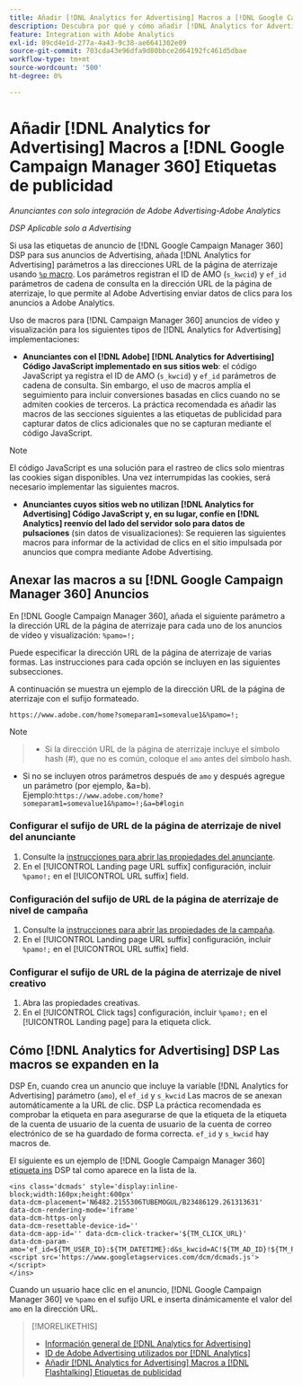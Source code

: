 ```yaml
---
title: Añadir [!DNL Analytics for Advertising] Macros a [!DNL Google Campaign Manager 360] Etiquetas de publicidad
description: Descubra por qué y cómo añadir [!DNL Analytics for Advertising] macros a su [!DNL Google Campaign Manager 360] etiquetas de publicidad
feature: Integration with Adobe Analytics
exl-id: 89cd4e1d-277a-4a43-9c38-ae6641302e09
source-git-commit: 703cda43e96dfa9d80bbce2d64192fc461d5dbae
workflow-type: tm+mt
source-wordcount: '500'
ht-degree: 0%

---
```


# Añadir [!DNL Analytics for Advertising] Macros a [!DNL Google Campaign Manager 360] Etiquetas de publicidad

*Anunciantes con solo integración de Adobe Advertising-Adobe Analytics*

*DSP Aplicable solo a Advertising*

Si usa las etiquetas de anuncio de [!DNL Google Campaign Manager 360] DSP para sus anuncios de Advertising, añada [!DNL Analytics for Advertising] parámetros a las direcciones URL de la página de aterrizaje usando [`%p` macro](https://support.google.com/campaignmanager/table/6096962). Los parámetros registran el ID de AMO (`s_kwcid`) y `ef_id` parámetros de cadena de consulta en la dirección URL de la página de aterrizaje, lo que permite al Adobe Advertising enviar datos de clics para los anuncios a Adobe Analytics.

Uso de macros para [!DNL Campaign Manager 360] anuncios de vídeo y visualización para los siguientes tipos de [!DNL Analytics for Advertising] implementaciones:

* **Anunciantes con el [!DNL Adobe] [!DNL Analytics for Advertising] Código JavaScript implementado en sus sitios web**: el código JavaScript ya registra el ID de AMO (`s_kwcid`) y `ef_id` parámetros de cadena de consulta. Sin embargo, el uso de macros amplía el seguimiento para incluir conversiones basadas en clics cuando no se admiten cookies de terceros. La práctica recomendada es añadir las macros de las secciones siguientes a las etiquetas de publicidad para capturar datos de clics adicionales que no se capturan mediante el código JavaScript.

>[!NOTE]
>
>El código JavaScript es una solución para el rastreo de clics solo mientras las cookies sigan disponibles. Una vez interrumpidas las cookies, será necesario implementar las siguientes macros.

* **Anunciantes cuyos sitios web no utilizan [!DNL Analytics for Advertising] Código JavaScript y, en su lugar, confíe en [!DNL Analytics] reenvío del lado del servidor solo para datos de pulsaciones** (sin datos de visualizaciones): Se requieren las siguientes macros para informar de la actividad de clics en el sitio impulsada por anuncios que compra mediante Adobe Advertising.

## Anexar las macros a su [!DNL Google Campaign Manager 360] Anuncios

En [!DNL Google Campaign Manager 360], añada el siguiente parámetro a la dirección URL de la página de aterrizaje para cada uno de los anuncios de vídeo y visualización: `%pamo=!;`

Puede especificar la dirección URL de la página de aterrizaje de varias formas. Las instrucciones para cada opción se incluyen en las siguientes subsecciones.

A continuación se muestra un ejemplo de la dirección URL de la página de aterrizaje con el sufijo formateado.

```
https://www.adobe.com/home?someparam1=somevalue1&%pamo=!;
```

>[!NOTE]
>
>>* Si la dirección URL de la página de aterrizaje incluye el símbolo hash (#), que no es común, coloque el `amo` antes del símbolo hash.
>* Si no se incluyen otros parámetros después de `amo` y después agregue un parámetro (por ejemplo, &amp;a=b). Ejemplo:`https://www.adobe.com/home?someparam1=somevalue1&%pamo=!;&a=b#login`

### Configurar el sufijo de URL de la página de aterrizaje de nivel del anunciante

1. Consulte la [instrucciones para abrir las propiedades del anunciante](https://support.google.com/campaignmanager/answer/2829344).
1. En el [!UICONTROL Landing page URL suffix] configuración, incluir `%pamo!;` en el [!UICONTROL URL suffix] field.

### Configuración del sufijo de URL de la página de aterrizaje de nivel de campaña

1. Consulte la [instrucciones para abrir las propiedades de la campaña](https://support.google.com/campaignmanager/answer/2838056#set).
1. En el [!UICONTROL Landing page URL suffix] configuración, incluir `%pamo!;` en el [!UICONTROL URL suffix] field.

### Configurar el sufijo de URL de la página de aterrizaje de nivel creativo

1. Abra las propiedades creativas.
1. En el [!UICONTROL Click tags] configuración, incluir `%pamo!;` en el [!UICONTROL Landing page] para la etiqueta click.

## Cómo [!DNL Analytics for Advertising] DSP Las macros se expanden en la

DSP En, cuando crea un anuncio que incluye la variable [!DNL Analytics for Advertising] parámetro (`amo`), el `ef_id` y `s_kwcid` Las macros de se anexan automáticamente a la URL de clic. DSP La práctica recomendada es comprobar la etiqueta en para asegurarse de que la etiqueta de la etiqueta de la cuenta de usuario de la cuenta de usuario de la cuenta de correo electrónico de se ha guardado de forma correcta. `ef_id` y `s_kwcid` hay macros de.

El siguiente es un ejemplo de [!DNL Google Campaign Manager 360] [etiqueta ins](https://support.google.com/campaignmanager/answer/6080468) DSP tal como aparece en la lista de la.

```
<ins class='dcmads' style='display:inline-block;width:160px;height:600px'
data-dcm-placement='N6482.2155306TUBEMOGUL/B23486129.261313631'
data-dcm-rendering-mode='iframe'
data-dcm-https-only
data-dcm-resettable-device-id=''
data-dcm-app-id='' data-dcm-click-tracker='${TM_CLICK_URL}'
data-dcm-param-amo='ef_id=${TM_USER_ID}:${TM_DATETIME}:d&s_kwcid=AC!${TM_AD_ID}!${TM_PLACEMENT_ID}'>
<script src='https://www.googletagservices.com/dcm/dcmads.js'></script>
</ins>
```

Cuando un usuario hace clic en el anuncio, [!DNL Google Campaign Manager 360] ve `%pamo` en el sufijo URL e inserta dinámicamente el valor del `amo` en la dirección URL.

>[!MORELIKETHIS]
>
>* [Información general de [!DNL Analytics for Advertising]](overview.md)
>* [ID de Adobe Advertising utilizados por [!DNL Analytics]](/help/integrations/analytics/ids.md)
>* [Añadir [!DNL Analytics for Advertising] Macros a [!DNL Flashtalking] Etiquetas de publicidad](macros-flashtalking.md)
